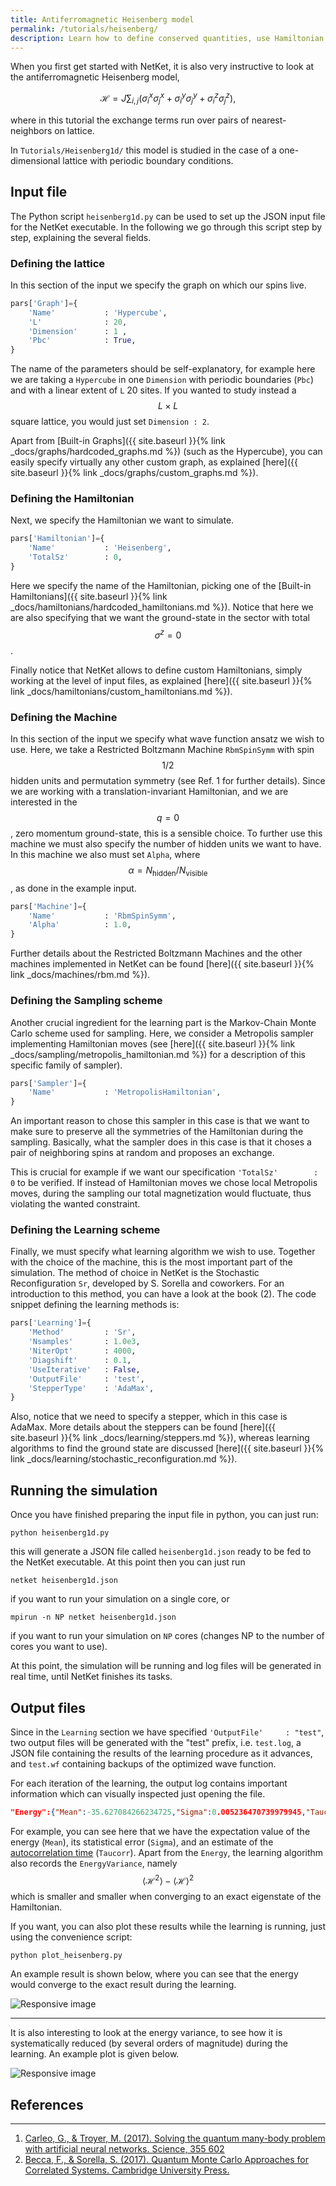 ```yaml
---
title: Antiferromagnetic Heisenberg model
permalink: /tutorials/heisenberg/
description: Learn how to define conserved quantities, use Hamiltonian samplers, look at the energy variance, and more.
---
```


When you first get started with NetKet, it is also very instructive to look at the antiferromagnetic Heisenberg model,

$$
\mathcal{H}=J\sum_{i,j} \left(\sigma_{i}^{x}\sigma_{j}^{x}+\sigma_{i}^{y}\sigma_{j}^{y}+\sigma_{i}^{z}\sigma_{j}^{z}\right),
$$

where in this tutorial the exchange terms run over pairs of nearest-neighbors on lattice.

In `Tutorials/Heisenberg1d/` this model is studied in the case of a one-dimensional lattice with periodic boundary conditions.


## Input file
The Python script `heisenberg1d.py` can be used to set up the JSON input file for the NetKet executable. In the following we go through this script step by step, explaining the several fields.

### Defining the lattice
In this section of the input we specify the graph on which our spins live.

```python
pars['Graph']={
    'Name'           : 'Hypercube',
    'L'              : 20,
    'Dimension'      : 1 ,
    'Pbc'            : True,
}
```

The name of the parameters should be self-explanatory, for example here we are taking a `Hypercube` in one `Dimension` with periodic boundaries (`Pbc`) and with a linear extent of `L` 20 sites.
If you wanted to study instead a $$ L \times L $$ square lattice, you would just set  `Dimension : 2`.

Apart from [Built-in Graphs]({{ site.baseurl }}{% link _docs/graphs/hardcoded_graphs.md %}) (such as the Hypercube),
you can easily specify virtually any other custom graph, as explained [here]({{ site.baseurl }}{% link _docs/graphs/custom_graphs.md %}).


### Defining the Hamiltonian
Next, we specify the Hamiltonian we want to simulate.

```python
pars['Hamiltonian']={
    'Name'           : 'Heisenberg',
    'TotalSz'        : 0,
}
```

Here we specify the name of the Hamiltonian,
picking one of the [Built-in Hamiltonians]({{ site.baseurl }}{% link _docs/hamiltonians/hardcoded_hamiltonians.md %}). Notice that here we are also specifying that we want the ground-state
in the sector with total $$ \sigma^z =0 $$.

Finally notice that NetKet allows to define custom Hamiltonians, simply working at the level of input files, as explained [here]({{ site.baseurl }}{% link _docs/hamiltonians/custom_hamiltonians.md %}).



### Defining the Machine
In this section of the input we specify what wave function ansatz we wish to use. Here, we take a Restricted Boltzmann Machine `RbmSpinSymm` with spin $$ 1/2 $$ hidden units
and permutation symmetry (see Ref. 1 for further details).
Since we are working with a translation-invariant Hamiltonian, and we are interested in the $$ q=0 $$, zero momentum ground-state, this is a sensible choice.
To further use this machine we must also specify the number of hidden units we want to have.
In this machine we also must set `Alpha`, where $$ \alpha = N_{\mathrm{hidden}}/N_{\mathrm{visible}} $$, as done in the example input.

```python
pars['Machine']={
    'Name'           : 'RbmSpinSymm',
    'Alpha'          : 1.0,
}
```

Further details about the Restricted Boltzmann Machines and the other machines implemented in NetKet can be found [here]({{ site.baseurl }}{% link _docs/machines/rbm.md %}).

### Defining the Sampling scheme
Another crucial ingredient for the learning part is the Markov-Chain Monte Carlo scheme used for sampling. Here, we consider a Metropolis sampler implementing Hamiltonian moves
(see [here]({{ site.baseurl }}{% link _docs/sampling/metropolis_hamiltonian.md %}) for a description of this specific family of sampler).

```python
pars['Sampler']={
    'Name'           : 'MetropolisHamiltonian',
}
```
An important reason to chose this sampler in this case is that we want to make sure to preserve all the symmetries of the Hamiltonian during the sampling. Basically,
what the sampler does in this case is that it choses a pair of neighboring spins at random and proposes an exchange.

This is crucial for example if we want our specification ```'TotalSz'        : 0``` to be verified. If instead of Hamiltonian moves we chose local Metropolis moves, during the sampling our total magnetization would
fluctuate, thus violating the wanted constraint.

### Defining the Learning scheme
Finally, we must specify what learning algorithm we wish to use. Together with the choice of the machine, this is the most important part of the simulation.
The method of choice in NetKet is the Stochastic Reconfiguration `Sr`, developed by S. Sorella and coworkers. For an introduction to this method, you can have a look at the book (2).
The code snippet defining the learning methods is:

```python
pars['Learning']={
    'Method'         : 'Sr',
    'Nsamples'       : 1.0e3,
    'NiterOpt'       : 4000,
    'Diagshift'      : 0.1,
    'UseIterative'   : False,
    'OutputFile'     : 'test',
    'StepperType'    : 'AdaMax',
}
```
Also, notice that we need to specify a stepper, which in this case is AdaMax.
More details about the steppers can be found [here]({{ site.baseurl }}{% link _docs/learning/steppers.md %}),
whereas learning algorithms to find the ground state are discussed [here]({{ site.baseurl }}{% link _docs/learning/stochastic_reconfiguration.md %}).

## Running the simulation

Once you have finished preparing the input file in python, you can just run:

```shell
python heisenberg1d.py
```

this will generate a JSON file called `heisenberg1d.json` ready to be fed to the NetKet executable.
At this point then you can just run

```shell
netket heisenberg1d.json
```

if you want to run your simulation on a single core, or

```shell
mpirun -n NP netket heisenberg1d.json
```
if you want to run your simulation on `NP` cores (changes NP to the number of cores you want to use).

At this point, the simulation will be running and log files will be generated in real time, until NetKet finishes its tasks.

## Output files

Since in the `Learning` section we have specified ```'OutputFile'     : "test"```, two output files will be generated with the "test" prefix, i.e.
`test.log`, a JSON file containing the results of the learning procedure as it advances, and `test.wf` containing backups of the optimized wave function.

For each iteration of the learning, the output log contains important information which can visually inspected just opening the file.


```json
"Energy":{"Mean":-35.627084266234725,"Sigma":0.005236470739979945,"Taucorr":0.016224299969381108}
```

For example, you can see here that we have the expectation value of the energy (`Mean`), its statistical error (`Sigma`), and an estimate of the
[autocorrelation time](https://en.wikipedia.org/wiki/Autocorrelation) (`Taucorr`). Apart from the `Energy`, the learning algorithm also records
the `EnergyVariance`, namely $$ \langle \mathcal{H}^2 \rangle - \langle\mathcal{H}\rangle^2 $$ which is smaller and smaller when converging to an exact eigenstate of the Hamiltonian.

If you want, you can also plot these results while the learning is running, just using the convenience script:

```shell
python plot_heisenberg.py
```

An example result is shown below, where you can see that the energy would converge to the exact result during the learning.
<br>

<img src="{{site.baseurl}}/img/heisenberg.png" class="img-fluid" alt="Responsive image" class="img-thumbnail">

<br>
<hr>

It is also interesting to look at the energy variance, to see how it is systematically reduced (by several orders of magnitude) during the learning.
An example plot is given below.
<br>

<img src="{{site.baseurl}}/img/heis_variance.png" class="img-fluid" alt="Responsive image" class="img-thumbnail">

## References
---------------
1. [Carleo, G., & Troyer, M. (2017). Solving the quantum many-body problem with artificial neural networks. Science, 355 602](http://science.sciencemag.org/content/355/6325/602)
2. [Becca, F., & Sorella, S. (2017). Quantum Monte Carlo Approaches for Correlated Systems. Cambridge University Press.](https://doi.org/10.1017/9781316417041)
